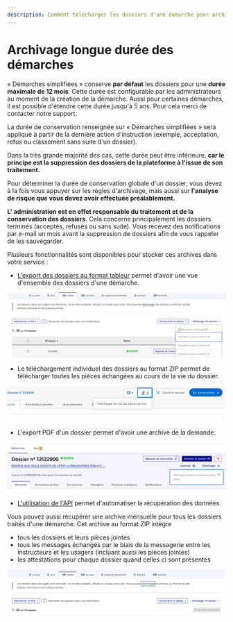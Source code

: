 ```yaml
---
description: Comment télécharger les dossiers d'une démarche pour archivage
---
```


# Archivage longue durée des démarches

« Démarches simplifiées » conserve **par défaut** les dossiers pour une **durée maximale de 12 mois**. Cette durée est configurable par les administrateurs au moment de la création de la démarche. Aussi pour certaines démarches, il est possible d'étendre cette durée jusqu'à 5 ans. Pour cela merci de contacter notre support.

La durée de conservation renseignée sur « Démarches simplifiées » sera appliqué à partir de la dernière action d'instruction (exemple, acceptation, refus ou classement sans suite d'un dossier).&#x20;

Dans la très grande majorité des cas, cette durée peut être inférieure, **car le principe est la suppression des dossiers de la plateforme à l'issue de son traitement.**

Pour déterminer la durée de conservation globale d'un dossier, vous devez à la fois vous appuyer sur les règles d'archivage, mais aussi sur **l'analyse de risque que vous devez avoir effectuée préalablement.**

**L' administration est en effet responsable du traitement et de la conservation des dossiers**. Cela concerne principalement les dossiers terminés (acceptés, refusés ou sans suite). Vous recevez des notifications par e-mail un mois avant la suppression de dossiers afin de vous rappeler de les sauvegarder.

Plusieurs fonctionnalités sont disponibles pour stocker ces archives dans votre service :

* [L'export des dossiers au format tableur](https://doc.demarches-simplifiees.fr/pour-aller-plus-loin/exports-de-donnees) permet d'avoir une vue d'ensemble des dossiers d'une démarche.

![Exporter aus formats xlsx, ods, csv et zip une liste de dossier filtré](<../.gitbook/assets/Screenshot 2023-07-04 at 9.39.50 AM.png>)



* Le téléchargement individuel des dossiers au format ZIP permet de télécharger toutes les pièces échangées au cours de la vie du dossier.

![Téléchargement de toutes les pièces jointes d'un dossier](../.gitbook/assets/toutes-les-pjs.png)

* L'export PDF d'un dossier permet d'avoir une archive de la demande.

![Export PDF d'un dossier](<../.gitbook/assets/Screenshot 2023-07-04 at 9.40.34 AM.png>)

* [L'utilisation de l'API](https://doc.demarches-simplifiees.fr/pour-aller-plus-loin/graphql) permet d'automatiser la récupération des données.

Vous pouvez aussi récupérer une archive mensuelle pour tous les dossiers traités d'une démarche. Cet archive au format ZIP intègre&#x20;

* tous les dossiers et leurs pièces jointes
* tous les messages échangés par le biais de la messagerie entre les instructeurs et les usagers (incluant aussi les pièces jointes)
* les attestations pour chaque dossier quand celles ci sont présentes

![Accéder a l'export des dossiers traités depuis l'onglet des dossiers traités](<../.gitbook/assets/Screenshot 2023-07-04 at 9.41.27 AM (1).png>)

